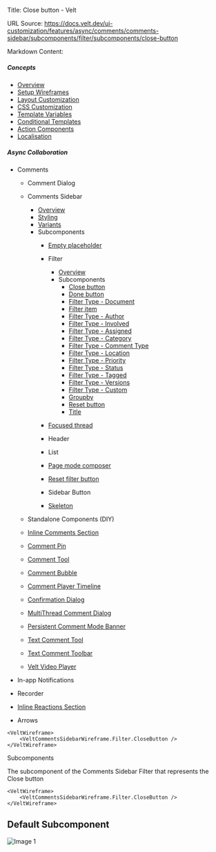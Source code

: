 Title: Close button - Velt

URL Source: https://docs.velt.dev/ui-customization/features/async/comments/comments-sidebar/subcomponents/filter/subcomponents/close-button

Markdown Content:
##### Concepts

*   [Overview](https://docs.velt.dev/ui-customization/overview)
*   [Setup Wireframes](https://docs.velt.dev/ui-customization/setup)
*   [Layout Customization](https://docs.velt.dev/ui-customization/layout)
*   [CSS Customization](https://docs.velt.dev/ui-customization/styling)
*   [Template Variables](https://docs.velt.dev/ui-customization/template-variables)
*   [Conditional Templates](https://docs.velt.dev/ui-customization/conditional-templates)
*   [Action Components](https://docs.velt.dev/ui-customization/custom-action-component)
*   [Localisation](https://docs.velt.dev/ui-customization/localisation)

##### Async Collaboration

*   Comments 
    *   Comment Dialog 
    *   Comments Sidebar 
        *   [Overview](https://docs.velt.dev/ui-customization/features/async/comments/comments-sidebar/overview)
        *   [Styling](https://docs.velt.dev/ui-customization/features/async/comments/comments-sidebar/styling)
        *   [Variants](https://docs.velt.dev/ui-customization/features/async/comments/comments-sidebar/variants)
        *   Subcomponents 
            *   [Empty placeholder](https://docs.velt.dev/ui-customization/features/async/comments/comments-sidebar/subcomponents/empty-placeholder)
            *   Filter 
                *   [Overview](https://docs.velt.dev/ui-customization/features/async/comments/comments-sidebar/subcomponents/filter/overview)
                *   Subcomponents 
                    *   [Close button](https://docs.velt.dev/ui-customization/features/async/comments/comments-sidebar/subcomponents/filter/subcomponents/close-button)
                    *   [Done button](https://docs.velt.dev/ui-customization/features/async/comments/comments-sidebar/subcomponents/filter/subcomponents/done-button)
                    *   [Filter Type - Document](https://docs.velt.dev/ui-customization/features/async/comments/comments-sidebar/subcomponents/filter/subcomponents/document)
                    *   [Filter item](https://docs.velt.dev/ui-customization/features/async/comments/comments-sidebar/subcomponents/filter/subcomponents/filter-item)
                    *   [Filter Type - Author](https://docs.velt.dev/ui-customization/features/async/comments/comments-sidebar/subcomponents/filter/subcomponents/people)
                    *   [Filter Type - Involved](https://docs.velt.dev/ui-customization/features/async/comments/comments-sidebar/subcomponents/filter/subcomponents/involved)
                    *   [Filter Type - Assigned](https://docs.velt.dev/ui-customization/features/async/comments/comments-sidebar/subcomponents/filter/subcomponents/assigned)
                    *   [Filter Type - Category](https://docs.velt.dev/ui-customization/features/async/comments/comments-sidebar/subcomponents/filter/subcomponents/category)
                    *   [Filter Type - Comment Type](https://docs.velt.dev/ui-customization/features/async/comments/comments-sidebar/subcomponents/filter/subcomponents/comment-type)
                    *   [Filter Type - Location](https://docs.velt.dev/ui-customization/features/async/comments/comments-sidebar/subcomponents/filter/subcomponents/location)
                    *   [Filter Type - Priority](https://docs.velt.dev/ui-customization/features/async/comments/comments-sidebar/subcomponents/filter/subcomponents/priority)
                    *   [Filter Type - Status](https://docs.velt.dev/ui-customization/features/async/comments/comments-sidebar/subcomponents/filter/subcomponents/status)
                    *   [Filter Type - Tagged](https://docs.velt.dev/ui-customization/features/async/comments/comments-sidebar/subcomponents/filter/subcomponents/tagged)
                    *   [Filter Type - Versions](https://docs.velt.dev/ui-customization/features/async/comments/comments-sidebar/subcomponents/filter/subcomponents/versions)
                    *   [Filter Type - Custom](https://docs.velt.dev/ui-customization/features/async/comments/comments-sidebar/subcomponents/filter/subcomponents/custom)
                    *   [Groupby](https://docs.velt.dev/ui-customization/features/async/comments/comments-sidebar/subcomponents/filter/subcomponents/groupby)
                    *   [Reset button](https://docs.velt.dev/ui-customization/features/async/comments/comments-sidebar/subcomponents/filter/subcomponents/reset-button)
                    *   [Title](https://docs.velt.dev/ui-customization/features/async/comments/comments-sidebar/subcomponents/filter/subcomponents/title)

            *   [Focused thread](https://docs.velt.dev/ui-customization/features/async/comments/comments-sidebar/subcomponents/focused-thread)
            *   Header 
            *   List 
            *   [Page mode composer](https://docs.velt.dev/ui-customization/features/async/comments/comments-sidebar/subcomponents/page-mode-composer)
            *   [Reset filter button](https://docs.velt.dev/ui-customization/features/async/comments/comments-sidebar/subcomponents/reset-filter-button)
            *   Sidebar Button 
            *   [Skeleton](https://docs.velt.dev/ui-customization/features/async/comments/comments-sidebar/subcomponents/skeleton)

    *   Standalone Components (DIY) 
    *   [Inline Comments Section](https://docs.velt.dev/ui-customization/features/async/comments/inline-comments-section)
    *   [Comment Pin](https://docs.velt.dev/ui-customization/features/async/comments/comment-pin)
    *   [Comment Tool](https://docs.velt.dev/ui-customization/features/async/comments/comment-tool)
    *   [Comment Bubble](https://docs.velt.dev/ui-customization/features/async/comments/comment-bubble)
    *   [Comment Player Timeline](https://docs.velt.dev/ui-customization/features/async/comments/comment-player-timeline)
    *   [Confirmation Dialog](https://docs.velt.dev/ui-customization/features/async/comments/confirm-dialog)
    *   [MultiThread Comment Dialog](https://docs.velt.dev/ui-customization/features/async/comments/multithread-comment-dialog)
    *   [Persistent Comment Mode Banner](https://docs.velt.dev/ui-customization/features/async/comments/persistent-comment-mode-banner)
    *   [Text Comment Tool](https://docs.velt.dev/ui-customization/features/async/comments/text-comment-tool)
    *   [Text Comment Toolbar](https://docs.velt.dev/ui-customization/features/async/comments/text-comment-toolbar)
    *   [Velt Video Player](https://docs.velt.dev/ui-customization/features/async/comments/comment-video-player)

*   In-app Notifications 
*   Recorder 
*   [Inline Reactions Section](https://docs.velt.dev/ui-customization/features/async/inline-reactions)
*   Arrows 

```
<VeltWireframe>
    <VeltCommentsSidebarWireframe.Filter.CloseButton />
</VeltWireframe>
```

Subcomponents

The subcomponent of the Comments Sidebar Filter that represents the Close button

```
<VeltWireframe>
    <VeltCommentsSidebarWireframe.Filter.CloseButton />
</VeltWireframe>
```

Default Subcomponent
--------------------

![Image 1](https://mintlify.s3.us-west-1.amazonaws.com/velt/images/customization/filter-close.png)
